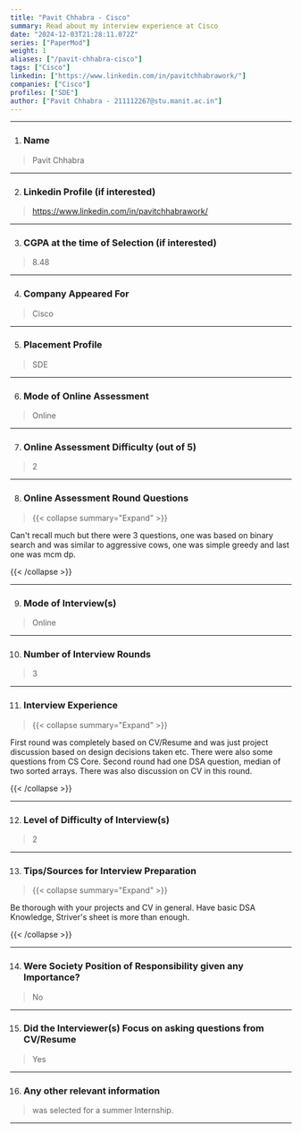 ```yaml
---
title: "Pavit Chhabra - Cisco"
summary: Read about my interview experience at Cisco
date: "2024-12-03T21:28:11.072Z"
series: ["PaperMod"]
weight: 1
aliases: ["/pavit-chhabra-cisco"]
tags: ["Cisco"]
linkedin: ["https://www.linkedin.com/in/pavitchhabrawork/"]
companies: ["Cisco"]
profiles: ["SDE"]
author: ["Pavit Chhabra - 211112267@stu.manit.ac.in"]
---
```

---
1. ### Name

> Pavit Chhabra

---

2. ### Linkedin Profile (if interested)

> https://www.linkedin.com/in/pavitchhabrawork/

---

3. ### CGPA at the time of Selection (if interested) 

> 8.48

---

4. ### Company Appeared For

> Cisco

---

5. ### Placement Profile

> SDE

---

6. ### Mode of Online Assessment

> Online

---

7. ### Online Assessment Difficulty (out of 5)

> 2

---

8. ### Online Assessment Round Questions

> {{< collapse summary="Expand" >}}

Can't recall much but there were 3 questions, one was based on binary search and was similar to aggressive cows, one was simple greedy and last one was mcm dp.

{{< /collapse >}}

---

9. ### Mode of Interview(s)

> Online

---

10. ### Number of Interview Rounds

> 3

---

11. ### Interview Experience

> {{< collapse summary="Expand" >}}

First round was completely based on CV/Resume and was just project discussion based on design decisions taken etc. There were also some questions from CS Core.
Second round had one DSA question, median of two sorted arrays. There was also discussion on CV in this round.

{{< /collapse >}}

---

12. ### Level of Difficulty of Interview(s)

> 2

---

13. ### Tips/Sources for Interview Preparation

> {{< collapse summary="Expand" >}}

Be thorough with your projects and CV in general.
Have basic DSA Knowledge, Striver's sheet is more than enough.

{{< /collapse >}}

---

14. ### Were Society Position of Responsibility given any Importance?

> No

---

15. ### Did the Interviewer(s) Focus on asking questions from CV/Resume

> Yes

---

16. ### Any other relevant information

> was selected for a summer Internship.

---

